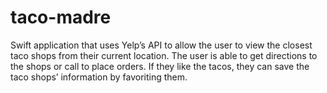 # taco-madre

Swift application that uses Yelp’s API to allow the user to view the closest taco shops from their current location. The user is able to get directions to the shops or call to place orders. If they like the tacos, they can save the taco shops’ information by favoriting them.

